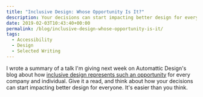 ```yaml
---
title: "Inclusive Design: Whose Opportunity Is It?"
description: Your decisions can start impacting better design for everyone.
date: 2019-02-03T10:43:40+00:00
permalink: /blog/inclusive-design-whose-opportunity-is-it/
tags:
  - Accessibility
  - Design
  - Selected Writing
---
```


I wrote a summary of a talk I'm giving next week on Automattic Design's blog about how [inclusive design represents such an opportunity](https://automattic.design/2019/02/03/inclusive-design-whos-opportunity-is-it/) for every company and individual. Give it a read, and think about how your decisions can start impacting better design for everyone. It's easier than you think.
